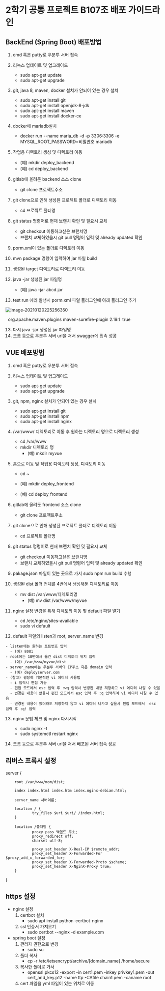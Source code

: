 # 2학기 공통 프로젝트 B107조 배포 가이드라인

## BackEnd (Spring Boot) 배포방법

1. cmd 혹은 putty로 우분투 서버 접속
2. 리눅스 업데이트 및 업그레이드
   - sudo apt-get update
   - sudo apt-get upgrade
3. git, java 8, maven, docker 설치가 안되어 있는 경우 설치
   - sudo apt-get install git
   - sudo apt-get install openjdk-8-jdk
   - sudo apt-get install maven
   - sudo apt-get install docker-ce
4. docker에 mariadb설치

   - docker run --name maria_db -d -p 3306:3306 -e MYSQL_ROOT_PASSWORD=비밀번호 mariadb
5. 작업용 디렉토리 생성 및 디렉토리 이동
   - (예) mkdir deploy_backend
   - (예) cd deploy_backend
6. gitlab에 올려둔 backend 소스 clone
   - git clone 프로젝트주소
7. git clone으로 인해 생성된 프로젝트 폴더로 디렉토리 이동
   - cd 프로젝트 폴더명
8. git status 명령어로 현재 브랜치 확인 및 필요시 교체
   - git checkout 이동하고싶은 브랜치명
   - 브랜치 교체하였을시 git pull 명령어 입력 및 already updated 확인
9. porm.xml이 있는 폴더로 디렉토리 이동
10. mvn package 명령어 입력하여 jar 파일 build
11. 생성된 target 디렉토리로 디렉토리 이동
12. java -jar 생성된 jar 파일명 
    - (예) java -jar abcd.jar
13. test run 에러 발생시 porm.xml 파일 플러그인에 아래 플러그인 추가

![image-20210120225256350](C:\Users\multicampus\AppData\Roaming\Typora\typora-user-images\image-20210120225256350.png)

​						<plugin>
​                                <groupId>org.apache.maven.plugins</groupId>
​                                <artifactId>maven-surefire-plugin</artifactId>
​                                <version>2.19.1</version>
​                                <configuration>
​                                        <testFailureIgnore>true</testFailureIgnore>
​                                </configuration>
​                        </plugin>

13. 다시 java -jar 생성된 jar 파일명
14. 크롬 등으로 우분투 서버 url을 쳐서 swagger에 접속 성공



## VUE 배포방법

1. cmd 혹은 putty로 우분투 서버 접속

2. 리눅스 업데이트 및 업그레이드

   - sudo apt-get update
   - sudo apt-get upgrade

3. git, npm, nginx 설치가 안되어 있는 경우 설치

   - sudo apt-get install git
   - sudo apt-get install npm
   - sudo apt-get install nginx

4. /var/www/ 디렉토리로 이동 후 원하는 디렉토리 명으로 디렉토리 생성

   - cd /var/www
   - mkdir 디렉토리 명 
     - (예) mkdir myvue

5. 홈으로 이동 및 작업용 디렉토리 생성, 디렉토리 이동

   - cd ~

   - (예) mkdir deploy_frontend
   - (예) cd deploy_frontend

6. gitlab에 올려둔 frontend 소스 clone

   - git clone 프로젝트주소

7. git clone으로 인해 생성된 프로젝트 폴더로 디렉토리 이동

   - cd 프로젝트 폴더명

8. git status 명령어로 현재 브랜치 확인 및 필요시 교체

   - git checkout 이동하고싶은 브랜치명
   - 브랜치 교체하였을시 git pull 명령어 입력 및 already updated 확인

9. pakage.json 파일이 있는 곳으로 가서 sudo npm run build 수행

10. 생성된 dist 폴더 전체를 4번에서 생성해둔 디렉토리로 이동

    - mv dist /var/www/디렉토리명 
      - (예) mv dist /var/www/myvue

11. nginx 설정 변경을 위해 디렉토리 이동 및 default 파일 열기

    - cd /etc/nginx/sites-available
    - sudo vi default

12.  default 파일의 listen과 root, server_name 변경

    - listen에는 원하는 포트번호 입력
      - (예) 8081
    - root에는 10번에서 옮긴 dist 디렉토리 위치 입력
      - (예) /var/www/myvue/dist
    - server_name에는 우분투 서버의 IP주소 혹은 domain 입력
      - (예) deployserver.com
    - (참고) 굉장히 기본적인 vi 에디터 사용법
      - i 입력시 편집 가능
      - 편집 모드에서 esc 입력 후 :wq 입력시 변경된 내용 저장하고 vi 에디터 나갈 수 있음
      - 변경된 내용이 없을시 편집 모드에서 esc 입력 후 :q 입력하여 vi 에디터 나갈 수 있음
      - 변경된 내용이 있더라도 저장하지 않고 vi 에디터 나가고 싶을시 편집 모드에서  esc 입력 후 :q! 입력

13. nginx 문법 체크 및 nginx 다시시작

    - sudo nginx -t
    - sudo systemctl restart nginx

14. 크롬 등으로 우분투 서버 url을 쳐서 배포된 서버 접속 성공



## 리버스 프록시 설정

server {

        root /var/www/mom/dist;
    
        index index.html index.htm index.nginx-debian.html;
    
        server_name 서버이름;
    
        location / {
                try_files $uri $uri/ /index.html;
        }
    
        location /폴더명 {
                proxy_pass 백엔드 주소;
                proxy_redirect off;
                charset utf-8;
    
                proxy_set_header X-Real-IP $remote_addr;
                proxy_set_header X-Forwarded-For $proxy_add_x_forwarded_for;
                proxy_set_header X-Forwarded-Proto $scheme;
                proxy_set_header X-NginX-Proxy true;
        }

}



## https 설정

- nginx 설정
  1. certbot 설치
     - sudo apt install python-certbot-nginx
  2. ssl 인증서 가져오기
     - sudo certbot --nginx -d example.com
- spring boot 설정
  1. 관리자 권한으로 변경
     - sudo su
  2. 폴더 복사
     - cp -r /etc/letsencrypt/archive/[domain_name] /home/secure
  3. 복사한 폴더로 가서
     - openssl pkcs12 -export -in cert1.pem -inkey privkey1.pem -out cert_and_key.p12 -name ttp -CAfile chain1.pem -caname root
  4. cert 파일을 yml 파일이 있는 위치로 이동

